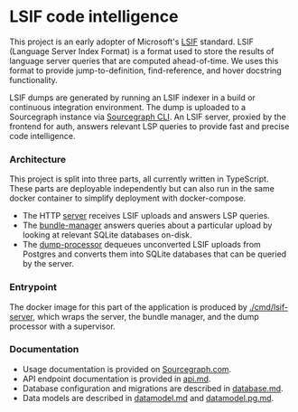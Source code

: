 # LSIF code intelligence

This project is an early adopter of Microsoft's [LSIF](https://code.visualstudio.com/blogs/2019/02/19/lsif) standard. LSIF (Language Server Index Format) is a format used to store the results of language server queries that are computed ahead-of-time. We uses this format to provide jump-to-definition, find-reference, and hover docstring functionality.

LSIF dumps are generated by running an LSIF indexer in a build or continuous integration environment. The dump is uploaded to a Sourcegraph instance via [Sourcegraph CLI](https://github.com/sourcegraph/src-cli). An LSIF server, proxied by the frontend for auth, answers relevant LSP queries to provide fast and precise code intelligence.

### Architecture

This project is split into three parts, all currently written in TypeScript. These parts are deployable independently but can also run in the same docker container to simplify deployment with docker-compose.

- The HTTP [server](./src/server/server.ts) receives LSIF uploads and answers LSP queries.
- The [bundle-manager](./src/bundle-manager/manager.ts) answers queries about a particular upload by looking at relevant SQLite databases on-disk.
- The [dump-processor](./src/dump-processor/dump-processor.ts) dequeues unconverted LSIF uploads from Postgres and converts them into SQLite databases that can be queried by the server.

### Entrypoint

The docker image for this part of the application is produced by [./cmd/lsif-server](.././cmd/lsif-server), which wraps the server, the bundle manager, and the dump processor with a supervisor.

### Documentation

- Usage documentation is provided on [Sourcegraph.com](https://docs.sourcegraph.com/user/code_intelligence/lsif).
- API endpoint documentation is provided in [api.md](./docs/api.md).
- Database configuration and migrations are described in [database.md](./docs/database.md).
- Data models are described in [datamodel.md](./docs/datamodel.md) and [datamodel.pg.md](./docs/datamodel.pg.md).

